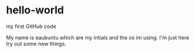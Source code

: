 # hello-world
my first GitHub code


My name is eaubuntu which are my intials and the os im using. I'm just here try out some new things.
